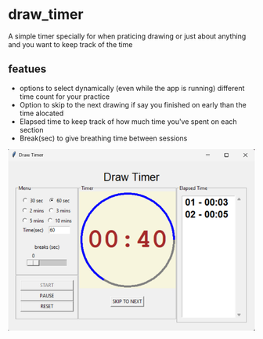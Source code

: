 # draw_timer
A simple timer specially for when praticing drawing or just about anything and you want to keep track of the time

## featues
- options to select dynamically (even while the app is running) different time count for your practice
- Option to skip to the next drawing if say you finished on early than the time alocated
- Elapsed time to keep track of how much time you've spent on each section
- Break(sec) to give breathing time between sessions
  
![Draw Timer Screenshot](Screenshot001.png)

